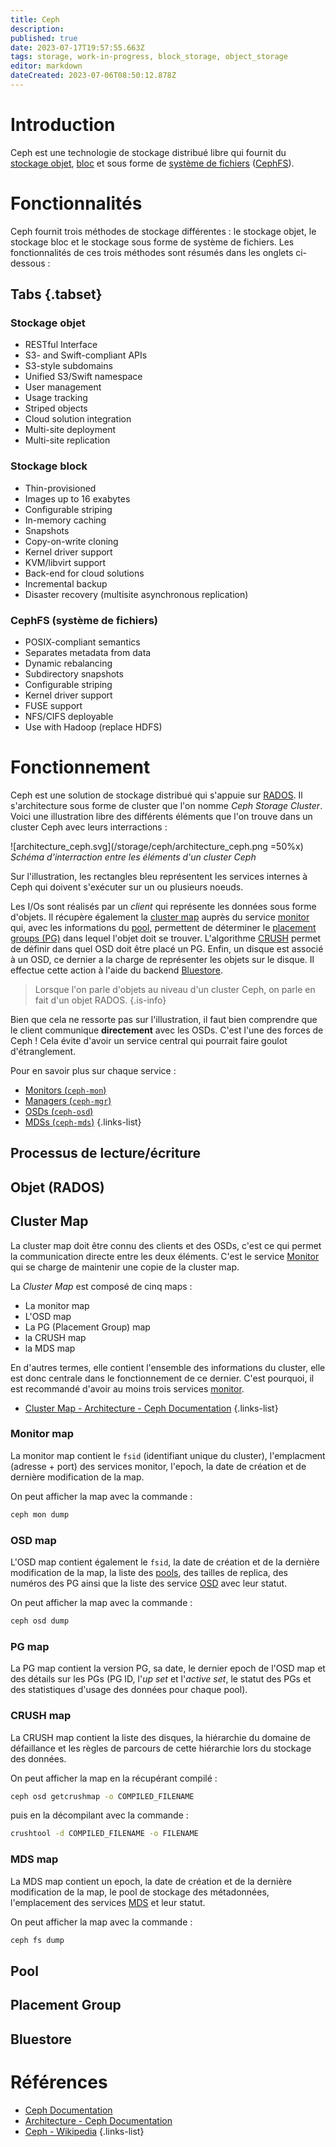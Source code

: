 ```yaml
---
title: Ceph
description: 
published: true
date: 2023-07-17T19:57:55.663Z
tags: storage, work-in-progress, block_storage, object_storage
editor: markdown
dateCreated: 2023-07-06T08:50:12.878Z
---
```


# Introduction
Ceph est une technologie de stockage distribué libre qui fournit du [stockage objet](/storage/object), [bloc](/storage/block) et sous forme de [système de fichiers](/filesystems) ([CephFS](/filesystem/cephfs)).

# Fonctionnalités
Ceph fournit trois méthodes de stockage différentes : le stockage objet, le stockage bloc et le stockage sous forme de système de fichiers. Les fonctionnalités de ces trois méthodes sont résumés dans les onglets ci-dessous :
## Tabs {.tabset}
### Stockage objet
- RESTful Interface
- S3- and Swift-compliant APIs
- S3-style subdomains
- Unified S3/Swift namespace
- User management
- Usage tracking
- Striped objects
- Cloud solution integration
- Multi-site deployment
- Multi-site replication

### Stockage block
- Thin-provisioned
- Images up to 16 exabytes
- Configurable striping
- In-memory caching
- Snapshots
- Copy-on-write cloning
- Kernel driver support
- KVM/libvirt support
- Back-end for cloud solutions
- Incremental backup
- Disaster recovery (multisite asynchronous replication)

### CephFS (système de fichiers)
- POSIX-compliant semantics
- Separates metadata from data
- Dynamic rebalancing
- Subdirectory snapshots
- Configurable striping
- Kernel driver support
- FUSE support
- NFS/CIFS deployable
- Use with Hadoop (replace HDFS)

# Fonctionnement
Ceph est une solution de stockage distribué qui s'appuie sur [RADOS](https://ceph.io/assets/pdfs/weil-rados-pdsw07.pdf). Il s'architecture sous forme de cluster que l'on nomme *Ceph Storage Cluster*. Voici une illustration libre des différents éléments que l'on trouve dans un cluster Ceph avec leurs interractions :

![architecture_ceph.svg](/storage/ceph/architecture_ceph.png =50%x)
*Schéma d'interraction entre les éléments d'un cluster Ceph*

Sur l'illustration, les rectangles bleu représentent les services internes à Ceph qui doivent s'exécuter sur un ou plusieurs noeuds. 

Les I/Os sont réalisés par un *client* qui représente les données sous forme d'objets. Il récupère également la [cluster map](/storage/ceph#cluster-map) auprès du service [monitor](/storage/ceph/monitor) qui, avec les informations du [pool](/storage/storage/ceph#pool), permettent de déterminer le [placement groups (PG)](/storage/ceph#placement-group) dans lequel l'objet doit se trouver. L'algorithme [CRUSH](https://ceph.io/assets/pdfs/weil-crush-sc06.pdf) permet de définir dans quel OSD doit être placé un PG. Enfin, un disque est associé à un OSD, ce dernier a la charge de représenter les objets sur le disque. Il effectue cette action à l'aide du backend [Bluestore](/storage/ceph#bluestore).

> Lorsque l'on parle d'objets au niveau d'un cluster Ceph, on parle en fait d'un objet RADOS.
{.is-info}

Bien que cela ne ressorte pas sur l'illustration, il faut bien comprendre que le client communique **directement** avec les OSDs. C'est l'une des forces de Ceph ! Cela évite d'avoir un service central qui pourrait faire goulot d'étranglement.

Pour en savoir plus sur chaque service :
- [Monitors (`ceph-mon`)](/storage/ceph/monitor)
- [Managers (`ceph-mgr`)](/storage/ceph/manager)
- [OSDs (`ceph-osd`)](/storage/ceph/osd)
- [MDSs (`ceph-mds`)](/storage/ceph/mds)
{.links-list}

## Processus de lecture/écriture
## Objet (RADOS)

## Cluster Map
La cluster map doit être connu des clients et des OSDs, c'est ce qui permet la communication directe entre les deux éléments. C'est le service [Monitor](/storage/ceph/monitor) qui se charge de maintenir une copie de la cluster map.

La *Cluster Map* est composé de cinq maps :
- La monitor map 
- L'OSD map
- La PG (Placement Group) map
- la CRUSH map
- la MDS map

En d'autres termes, elle contient l'ensemble des informations du cluster, elle est donc centrale dans le fonctionnement de ce dernier. C'est pourquoi, il est recommandé d'avoir au moins trois services [monitor](/storage/ceph/monitor).

* [Cluster Map - Architecture - Ceph Documentation](https://docs.ceph.com/en/latest/architecture/#architecture-cluster-map)
{.links-list}

### Monitor map
La monitor map contient le `fsid` (identifiant unique du cluster), l'emplacment (adresse + port) des services monitor, l'epoch, la date de création et de dernière modification de la map.

On peut afficher la map avec la commande :
```bash
ceph mon dump
```

### OSD map
L'OSD map contient également le `fsid`, la date de création et de la dernière modification de la map, la liste des [pools](/storage/ceph/ceph#pool), des tailles de replica, des numéros des PG ainsi que la liste des service [OSD](/storage/ceph/osd) avec leur statut.

On peut afficher la map avec la commande :
```bash
ceph osd dump
```

### PG map
La PG map contient la version PG, sa date, le dernier epoch de l'OSD map et des détails sur les PGs (PG ID, l'*up set* et l'*active set*, le statut des PGs et des statistiques d'usage des données pour chaque pool).

### CRUSH map
La CRUSH map contient la liste des disques, la hiérarchie du domaine de défaillance et les règles de parcours de cette hiérarchie lors du stockage des données.

On peut afficher la map en la récupérant compilé :
```bash
ceph osd getcrushmap -o COMPILED_FILENAME
```
puis en la décompilant avec la commande :
```bash
crushtool -d COMPILED_FILENAME -o FILENAME
```

### MDS map
La MDS map contient un epoch, la date de création et de la dernière modification de la map, le pool de stockage des métadonnées, l'emplacement des services [MDS](/storage/ceph/mds) et leur statut. 

On peut afficher la map avec la commande :
```bash
ceph fs dump
```

## Pool
## Placement Group
## Bluestore

# Références
- [Ceph Documentation](https://docs.ceph.com/en/latest/)
- [Architecture - Ceph Documentation](https://docs.ceph.com/en/latest/architecture/)
- [Ceph - Wikipedia](https://en.wikipedia.org/wiki/Ceph_(software))
{.links-list}